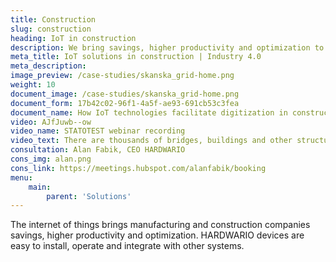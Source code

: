 ```yaml
---
title: Construction
slug: construction
heading: IoT in construction
description: We bring savings, higher productivity and optimization to construction companies.
meta_title: IoT solutions in construction | Industry 4.0
meta_description: 
image_preview: /case-studies/skanska_grid-home.png
weight: 10
document_image: /case-studies/skanska_grid-home.png
document_form: 17b42c02-96f1-4a5f-ae93-691cb53c3fea
document_name: How IoT technologies facilitate digitization in construction
video: AJfJuwb--ow
video_name: STATOTEST webinar recording
video_text: There are thousands of bridges, buildings and other structures with problematic statics worldwide. The STATOTEST project's story shows how IoT technologies can prevent collapsing bridges, buildings or walls. Non-invasively, simply and cost-effectively.
consultation: Alan Fabik, CEO HARDWARIO
cons_img: alan.png
cons_link: https://meetings.hubspot.com/alanfabik/booking
menu:
    main:
        parent: 'Solutions'
---
```


The internet of things brings manufacturing and construction companies savings, higher productivity and optimization. HARDWARIO devices are easy to install, operate and integrate with other systems.